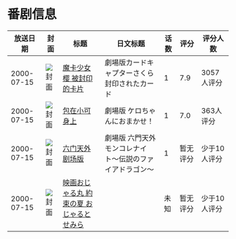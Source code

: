 # 番剧信息

|放送日期|封面|标题|日文标题|话数|评分|评分人数|
|---|---|---|---|---|---|---|
|2000-07-15|![封面](https://lain.bgm.tv/pic/cover/c/51/9c/1942_ZEhhi.jpg)|[魔卡少女樱 被封印的卡片](https://bangumi.tv/subject/1942)|劇場版カードキャプターさくら 封印されたカード|1|7.9|3057人评分|
|2000-07-15|![封面](https://lain.bgm.tv/pic/cover/c/4c/71/26354_V96OV.jpg)|[包在小可身上](https://bangumi.tv/subject/26354)|劇場版 ケロちゃんにおまかせ！|1|7.0|363人评分|
|2000-07-15|![封面](https://lain.bgm.tv/pic/cover/c/0f/b4/99254_8HAZP.jpg)|[六门天外剧场版](https://bangumi.tv/subject/37022)|劇場版 六門天外モンコレナイト〜伝説のファイアドラゴン〜|1|暂无评分|少于10人评分|
|2000-07-15|![封面](https://lain.bgm.tv/pic/cover/c/3e/51/317688_FqZg8.jpg)|[映画おじゃる丸 約束の夏 おじゃるとせみら](https://bangumi.tv/subject/317688)||未知|暂无评分|少于10人评分|
